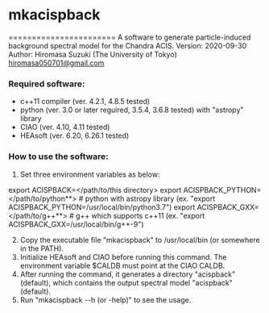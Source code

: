 # mkacispback
=======================
A software to generate particle-induced background spectral model for the Chandra ACIS.
Version: 2020-09-30
Author: Hiromasa Suzuki (The University of Tokyo)
hiromasa050701@gmail.com


### Required software:
- c++11 compiler (ver. 4.2.1, 4.8.5 tested)
- python (ver. 3.0 or later reguired, 3.5.4, 3.6.8 tested) with "astropy" library
- CIAO (ver. 4.10, 4.11 tested)
- HEAsoft (ver. 6.20, 6.26.1 tested)


### How to use the software:
1. Set three environment variables as below:

export ACISPBACK=</path/to/this directory>
export ACISPBACK_PYTHON=</path/to/python**>   # python with astropy library (ex. "export ACISPBACK_PYTHON=/usr/local/bin/python3.7")
export ACISPBACK_GXX=</path/to/g++**>   # g++ which supports c++11 (ex. "export ACISPBACK_GXX=/usr/local/bin/g++-9")

2. Copy the executable file "mkacispback" to /usr/local/bin (or somewhere in the PATH).
3. Initialize HEAsoft and CIAO before running this command. The environment variable $CALDB must point at the CIAO CALDB.
4. After running the command, it generates a directory "acispback" (default), which contains the output spectral model "acispback" (default).
5. Run "mkacispback --h (or -help)" to see the usage.
